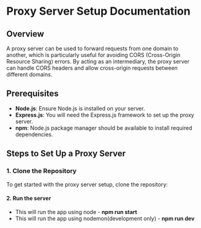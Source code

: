 # Proxy Server Setup Documentation

## Overview
A proxy server can be used to forward requests from one domain to another, which is particularly useful for avoiding CORS (Cross-Origin Resource Sharing) errors. By acting as an intermediary, the proxy server can handle CORS headers and allow cross-origin requests between different domains.

## Prerequisites
- **Node.js**: Ensure Node.js is installed on your server.
- **Express.js**: You will need the Express.js framework to set up the proxy server.
- **npm**: Node.js package manager should be available to install required dependencies.

## Steps to Set Up a Proxy Server

### 1. Clone the Repository
To get started with the proxy server setup, clone the repository:

#### 2. Run the server 
 - This will run the app using node -  **npm run start**
 - This will run the app using nodemon(development only) -  **npm run dev**

